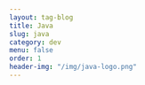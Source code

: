 ```yaml
---
layout: tag-blog
title: Java
slug: java
category: dev
menu: false
order: 1
header-img: "/img/java-logo.png"
---
```

